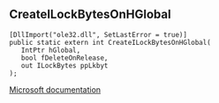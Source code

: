 ## CreateILockBytesOnHGlobal

```
[DllImport("ole32.dll", SetLastError = true)]
public static extern int CreateILockBytesOnHGlobal(
   IntPtr hGlobal,
   bool fDeleteOnRelease,
   out ILockBytes ppLkbyt
);
```

[Microsoft documentation](TODO)
